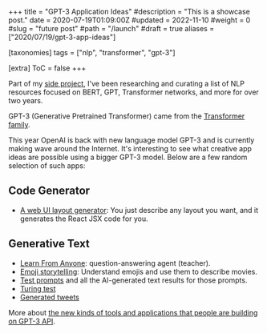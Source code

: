 +++
title = "GPT-3 Application Ideas"
#description = "This is a showcase post."
date = 2020-07-19T01:09:00Z
#updated = 2022-11-10
#weight = 0
#slug = "future post"
#path = "/launch"
#draft = true
aliases = ["2020/07/19/gpt-3-app-ideas"]

[taxonomies]
tags = ["nlp", "transformer", "gpt-3"]

[extra]
ToC = false
+++

Part of my [side project](https://github.com/cedrickchee/awesome-bert-nlp), I've been researching and curating a list of NLP resources focused on BERT, GPT, Transformer networks, and more for over two years.

GPT-3 (Generative Pretrained Transformer) came from the [Transformer family](https://lilianweng.github.io/lil-log/2020/04/07/the-transformer-family.html).

This year OpenAI is back with new language model GPT-3 and is currently making wave around the Internet. It's interesting to see what creative app ideas are possible using a bigger GPT-3 model. Below are a few random selection of such apps:

## Code Generator

- [A web UI layout generator](https://twitter.com/sharifshameem/status/1282676454690451457): You just describe any layout you want, and it generates the React JSX code for you.

## Generative Text

- [Learn From Anyone](https://twitter.com/dan_abramov/status/1284177056507613187): question-answering agent (teacher).
- [Emoji storytelling](https://andrewmayneblog.wordpress.com/2020/06/24/open-ai-alchemy-emoji-storytelling/): Understand emojis and use them to describe movies.
- [Test prompts](https://twitter.com/minimaxir/status/1275453101768470530) and all the AI-generated text results for those prompts.
- [Turing test](http://lacker.io/ai/2020/07/06/giving-gpt-3-a-turing-test.html)
- [Generated tweets](https://twitter.com/an_open_mind/status/1284487376312709120)

More about [the new kinds of tools and applications that people are building on GPT-3 API](https://twitter.com/gdb/status/1284144873512173570).
